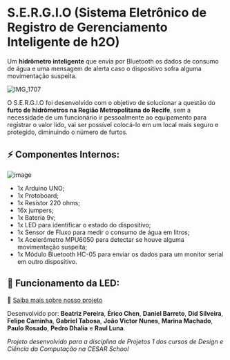 # S.E.R.G.I.O (Sistema Eletrônico de Registro de Gerenciamento Inteligente de h2O) 
Um **hidrômetro inteligente** que envia por Bluetooth os dados de consumo de água e uma mensagem de alerta caso o dispositivo sofra alguma movimentação suspeita.

![IMG_1707](https://github.com/paulorosadodev/S.E.R.G.I.O/assets/117609505/33ba2331-3c48-47b0-b4be-d32eba40c084)

O S.E.R.G.I.O foi desenvolvido com o objetivo de solucionar a questão do **furto de hidrômetros na Região Metropolitana do Recife**, sem a necessidade de um funcionário ir pessoalmente ao equipamento para registrar o valor lido, vai ser possível colocá-lo em um local mais seguro e protegido, diminuindo o número de furtos.
## ⚡ Componentes Internos:
![image](https://github.com/paulorosadodev/S.E.R.G.I.O/assets/117609505/e130db2c-8909-443e-aa6f-c4fed8746e83)
* 1x Arduino UNO;
* 1x Protoboard;
* 1x Resistor 220 ohms;
* 16x jumpers;
* 1x Bateria 9v;
* 1x LED para identificar o estado do dispositivo;
* 1x Sensor de Fluxo para medir o consumo de água em litros;
* 1x Acelerômetro MPU6050 para detectar se houve alguma movimentação suspeita;
* 1x Módulo Bluetooth HC-05 para enviar os dados para um monitor serial em outro dispositivo.
## 🚨 Funcionamento da LED:

🔗 [Saiba mais sobre nosso projeto](https://sites.google.com/cesar.school/jedis-g10/)

Desenvolvido por: **Beatriz Pereira**, **Érico Chen**, **Daniel Barreto**, **Did Silveira**, **Felipe Caminha**, **Gabriel Tabosa**, **João Victor Nunes**, **Marina Machado**, **Paulo Rosado**, **Pedro Dhalia** e **Raul Luna**.

*Projeto desenvolvido para a disciplina de Projetos 1 dos cursos de Design e Ciência da Computação na CESAR School*
